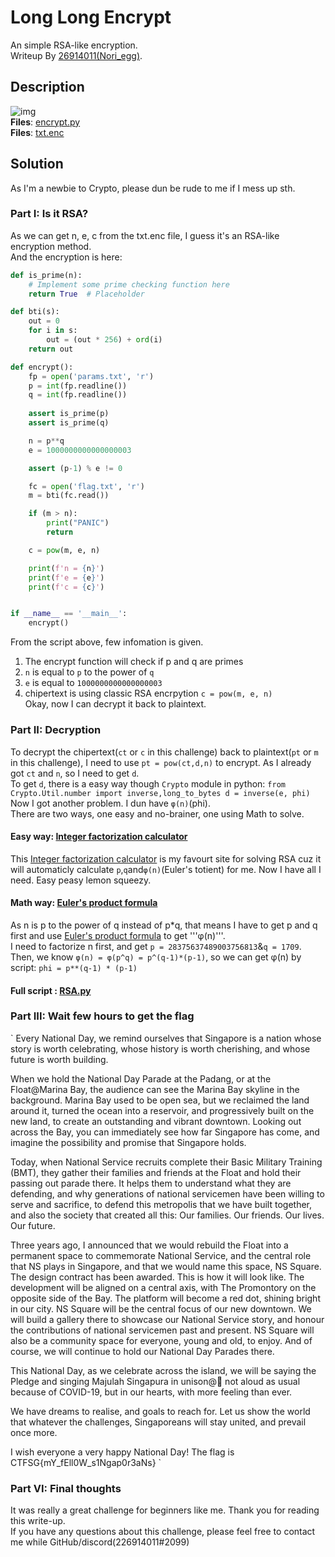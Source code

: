 # Long Long Encrypt
An simple RSA-like encryption.<br>
Writeup By [26914011(Nori_egg)](https://github.com/226914011).

## Description
![img](https://i.imgur.com/GRGZewq.png)<br>
**Files**: [encrypt.py](https://api.ctf.sg/file?id=ckm3krkb80gsw0880y0z22pyf&name=encrypt.py)<br>
**Files**: [txt.enc](https://api.ctf.sg/file?id=ckm3krkeq0gtf0880li3jzboy&name=txt.enc)

## Solution
As I'm a newbie to Crypto, please dun be rude to me if I mess up sth.

### Part I: Is it RSA?
As we can get n, e, c from the txt.enc file, I guess it's an RSA-like encryption method.<br>
And the encryption is here:<br>
```python
def is_prime(n):
    # Implement some prime checking function here
    return True  # Placeholder

def bti(s):
    out = 0
    for i in s:
        out = (out * 256) + ord(i)
    return out

def encrypt():
    fp = open('params.txt', 'r')
    p = int(fp.readline())
    q = int(fp.readline())
    
    assert is_prime(p)
    assert is_prime(q)

    n = p**q
    e = 1000000000000000003

    assert (p-1) % e != 0

    fc = open('flag.txt', 'r')
    m = bti(fc.read())

    if (m > n):
        print("PANIC")
        return

    c = pow(m, e, n)

    print(f'n = {n}')
    print(f'e = {e}')
    print(f'c = {c}')


if __name__ == '__main__':
    encrypt()
```
From the script above, few infomation is given.<br>
1. The encrypt function will check if p and q are primes<br>
2. `n` is equal to `p` to the power of `q`<br>
3. `e` is equal to `1000000000000000003`<br>
4. chipertext is using classic RSA encrpytion `c = pow(m, e, n)`<br>
Okay, now I can decrypt it back to plaintext.

### Part II: Decryption
To decrypt the chipertext(`ct` or `c` in this challenge) back to plaintext(`pt` or `m` in this challenge), 
I need to use `pt = pow(ct,d,n)` to encrypt. As I already got `ct` and `n`, so I need to get `d`.<br>
To get `d`, there is a easy way though `Crypto` module in python:
`
from Crypto.Util.number import inverse,long_to_bytes
d = inverse(e, phi)
`
Now I got another problem. I dun have `φ(n)`(phi).<br>
There are two ways, one easy and no-brainer, one using Math to solve.<br>

#### Easy way: [Integer factorization calculator](https://www.alpertron.com.ar/ECM.HTM)
This [Integer factorization calculator](https://www.alpertron.com.ar/ECM.HTM) is my favourt site for solving RSA cuz it will automaticly calculate `p`,`q`and`φ(n)`(Euler's totient) for me.
Now I have all I need. Easy peasy lemon squeezy.<br>

#### Math way: [Euler's product formula](https://en.wikipedia.org/wiki/Euler%27s_totient_function#Euler%27s_product_formula)
As n is p to the power of q instead of p*q, that means I have to get p and q first and use 
[Euler's product formula](https://en.wikipedia.org/wiki/Euler%27s_totient_function#Euler%27s_product_formula) to get '''φ(n)'''.<br>
I need to factorize n first, and get `p = 28375637489003756813`&`q = 1709`.<br>
Then, we know `φ(n) = φ(p^q) = p^(q-1)*(p-1)`, so we can get φ(n) by script:
`
phi = p**(q-1) * (p-1)
`

#### Full script : [RSA.py](https://github.com/226914011/Long-Long-Encrypt-Writeup/blob/main/RSA.py)

### Part III: Wait few hours to get the flag
`
Every National Day, we remind ourselves that Singapore is a nation whose story is worth celebrating, whose history is worth cherishing, and whose future is worth building.

When we hold the National Day Parade at the Padang, or at the Float@Marina Bay, the audience can see the Marina Bay skyline in the background. Marina Bay used to be open sea, but we reclaimed the land around it, turned the ocean into a reservoir, and progressively built on the new land, to create an outstanding and vibrant downtown. Looking out across the Bay, you can immediately see how far Singapore has come, and imagine the possibility and promise that Singapore holds.

Today, when National Service recruits complete their Basic Military Training (BMT), they gather their families and friends at the Float and hold their passing out parade there. It helps them to understand what they are defending, and why generations of national servicemen have been willing to serve and sacrifice, to defend this metropolis that we have built together, and also the society that created all this: Our families. Our friends. Our lives. Our future.

Three years ago, I announced that we would rebuild the Float into a permanent space to commemorate National Service, and the central role that NS plays in Singapore, and that we would name this space, NS Square. The design contract has been awarded. This is how it will look like. The development will be aligned on a central axis, with The Promontory on the opposite side of the Bay. The platform will become a red dot, shining bright in our city. NS Square will be the central focus of our new downtown. We will build a gallery there to showcase our National Service story, and honour the contributions of national servicemen past and present. NS Square will also be a community space for everyone, young and old, to enjoy. And of course, we will continue to hold our National Day Parades there.

This National Day, as we celebrate across the island, we will be saying the Pledge and singing Majulah Singapura in unison@ not aloud as usual because of COVID-19, but in our hearts, with more feeling than ever.

We have dreams to realise, and goals to reach for. Let us show the world that whatever the challenges, Singaporeans will stay united, and prevail once more.

I wish everyone a very happy National Day! The flag is CTFSG{mY_fEll0W_s1Ngap0r3aNs}
`
### Part VI: Final thoughts
It was really a great challenge for beginners like me. Thank you for reading this write-up.<br>
If you have any questions about this challenge, please feel free to contact me while GitHub/discord(226914011#2099)
